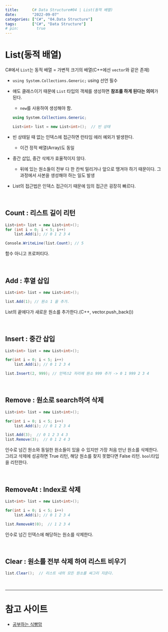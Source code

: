 ```yaml
---
title:      C# Data Structure#04 | List(동적 배열)
date:       "2022-09-07"
categories: ["C#", "04.Data Structure"]
tags:       ["C#", "Data Structure"]
# pin:        true
---
```


# List(동적 배열)
C#에서 ```List```는 동적 배열 = 가변적 크기의 배열(C++에선 ```vector```와 같은 존재)

- ```using System.Collections.Generic;``` using 선언 필수
- 얘도 클래스이기 때문에 ```List``` 타입의 객체를 생성하면 **참조를 하게 된다는 의미**가 된다.
  - ```new```를 사용하여 생성해야 함.
  ```c#
  using System.Collections.Generic;

  List<int> list = new List<int>();  // 빈 상태
  ```

- 빈 상태일 때 없는 인덱스에 접근하면 런타임 에러 예외가 발생한다.
  - 이건 정적 배열(Array)도 동일
- 중간 삽입, 중간 삭제가 효율적이지 않다.
  - 뒤에 있는 원소들이 전부 다 한 칸씩 밀리거나 앞으로 땡겨야 하기 때문이다. 그 과정에서 사본을 생성해야 하는 일도 발생
- List의 접근법은 인덱스 접근이기 때문에 임의 접근은 굉장히 빠르다.

<br>

## Count : 리스트 길이 리턴
```c#
List<int> list = new List<int>();
for (int i = 0; i < 5; i++)
    list.Add(i); // 0 1 2 3 4

Console.WriteLine(list.Count); // 5
```

함수 아니고 프로퍼티다.

<br>

## Add : 후열 삽입
```c#
List<int> list = new List<int>();

list.Add(1); // 원소 1 을 추가.
```

List의 끝에다가 새로운 원소를 추가한다.(C++, vector.push_back())

<br>

## Insert : 중간 삽입
```c#
List<int> list = new List<int>();

for(int i = 0; i < 5; i++)
    list.Add(i); // 0 1 2 3 4

list.Insert(2, 999); // 인덱스2 자리에 원소 999 추가 -> 0 1 999 2 3 4
```

<br>

## Remove : 원소로 search하여 삭제
```c#
List<int> list = new List<int>();

for(int i = 0; i < 5; i++)
    list.Add(i); // 0 1 2 3 4

list.Add(3);  // 0 1 2 3 4 3
list.Remove(3);  // 0 1 2 4 3
```

인수로 넘긴 원소와 동일한 원소들이 있을 수 있지만 가장 처음 만난 원소를 삭제한다. 그리고 삭제에 성공하면 True 리턴, 해당 원소를 찾지 못했다면 False 리턴. ```bool```타입을 리턴한다.

<br>

## RemoveAt : Index로 삭제
```c#
List<int> list = new List<int>();

for(int i = 0; i < 5; i++)
    list.Add(i); // 0 1 2 3 4

list.RemoveAt(0);  // 1 2 3 4
```

인수로 넘긴 인덱스에 해당하는 원소를 삭제한다.

<br>

## Clear : 원소를 전부 삭제 하여 리스트 비우기
```c#
list.Clear();  // 리스트 내의 모든 원소를 싸그리 지운다.
```

<br>

---

# 참고 사이트
- [공부하는 식빵맘](https://ansohxxn.github.io/c%20sharp/ch8-1/)